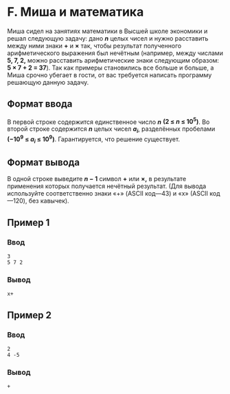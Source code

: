 # F. Миша и математика

Миша сидел на занятиях математики в Высшей школе экономики и решал следующую задачу: дано **_n_** целых чисел и нужно
расставить между ними знаки **+** и **×** так, чтобы результат полученного арифметического выражения был нечётным
(например, между числами **5, 7, 2,** можно расставить арифметические знаки следующим образом: **5 × 7 + 2 = 37**). Так
как примеры становились все больше и больше, а Миша срочно убегает в гости, от вас требуется написать программу решающую
данную задачу.

## Формат ввода

В первой строке содержится единственное число **_n_** **(2 ≤ _n_ ≤ 10<sup>5</sup>)**. Во второй строке содержится
**_n_** целых чисел **_a<sub>i</sub>_**, разделённых пробелами
**(−10<sup>9</sup> ≤ _a<sub>i</sub>_ ≤ 10<sup>9</sup>)**. Гарантируется, что решение существует.

## Формат вывода

В одной строке выведите **_n_ − 1** символ **+** или **×,** в результате применения которых получается нечётный
результат. (Для вывода используйте соответственно знаки «+» (ASCII код—43) и «x» (ASCII код—120), без кавычек).

## Пример 1

### Ввод

    3
    5 7 2

### Вывод

    x+

## Пример 2

### Ввод

    2
    4 -5

### Вывод

    +


